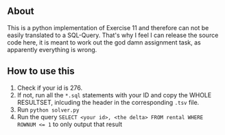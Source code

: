 ## About

This is a python implementation of Exercise 11 and therefore can not be easily
translated to a SQL-Query. That's why I feel I can release the source code
here, it is meant to work out the god damn assignment task, as apparently
everything is wrong.

## How to use this

1. Check if your id is 276.
2. If not, run all the `*.sql` statements with your ID and copy the WHOLE
   RESULTSET, inlcuding the header in the corresponding `.tsv` file.
3. Run `python solver.py`
4. Run the query `SELECT <your id>, <the delta> FROM rental WHERE ROWNUM <= 1` to only output that result
